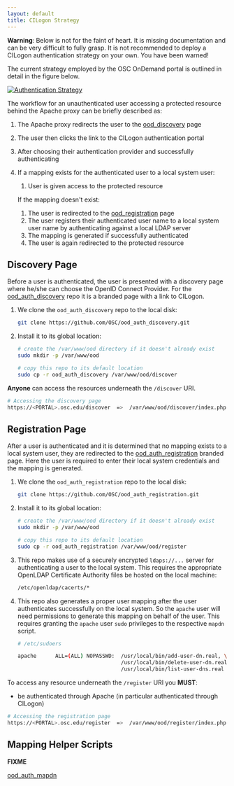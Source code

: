 ```yaml
---
layout: default
title: CILogon Strategy
---
```


**Warning**: Below is not for the faint of heart. It is missing documentation
and can be very difficult to fully grasp. It is not recommended to deploy a
CILogon authentication strategy on your own. You have been warned!

The current strategy employed by the OSC OnDemand portal is outlined in detail
in the figure below.

[![Authentication Strategy](http://www.plantuml.com/plantuml/png/jLLHRzem47xFhxX7U82WxWrfGzMAfahTYe1f3qjLkVOHh0MVPHlMxDVF3ZI1OKhQjKzHuhllkxllEuTnHmOk2yanqSmuoQLcoi4FVFX6ul3Rv-iRoaabIHKElKzFKKFuCfx3qZbjXscw9EjIfdN2k9CRvh06spqFCacZaeA3HMibgKpXexHk11r5tIR1PrIaG_ZvON1n1rCKqY1tXwH2MauRD8d08-usHTVvfolVA-HYCBY3grrA2HEMusk9oKyW7KbhF_Rx_LRiCtJDw5m8vaI_96Rgn82uB89uVJ9vojPkIKR-mL6WUxRcdUQ7DP_6gf6UlAB8luG1DKXhwz_uaiXB3jTY0ao9JDarvzu2YtLHb110KNdZUIYRx3BRkc0xp7ywUubt6u1M3kO6GmXhBBoeLogYt1KM66OI5Uz0rYtSEM7hTNkbz_v_KqkqtMX6fVJA4w0O7NCqrgWJV2nCnrzlv-FxxxFn51o1BQt3rNs0obJ7Fo0tKlZ0ta8Ms4r8Er1KiKYLmuBMIYG0iN8K-OF8bFQYspdCOEuxHpCouRZQsHF0n_C_3_HSVQtbYFTKNLdJYjGm5ynLtLgjYv_SpkRdEe3E0uboAxvYAqmri_Ot6T5zXzxspQP500xkw7at17TaIYvWmmefmfAASAEmmhvSxx0YhMSKNR3txNn_pQ9CRxDgw3ShnkzBYrq-iL1jwB4CN64e9ntg3-1I-_hGQb8szblz2m00)](http://www.plantuml.com/plantuml/uml/jLPHRzem47xFhxX7U82WxWrfezMAfahRYe1f3wEgNFi8reBFiXtMxDVF3ZI1OKhQhKzHuhll--xkEyEbTSouOfqdZ3ioS9LBZedstoINcYa7t_7XAud3RnzlFbD6AacgSEXzU8eQmgVn75REQJjCqnLPbpAj0xRSC8SrsEvva4aQbHGSB5ehIIqKFahhHj1Hr6qIV4P5EeGVxmONTp158GroTqWgfEMqGPC8FE9k8xhEFwryJyZ5O707rxkK4YOimzSIa-z0EfBMlk_t-wtOP-YQrhaGp8b-Iboe4mtYCW_3wvF9KbQu5Hdv6qU1xbdDkvaVQZwDLICzUKMHVmaDQf0Awz_uYiYF76x419WI2sKBphq5baMUbn10KNdZUIYRx3BRkc3RpBygUubt6u1M3kO6GmXhBBoiLoeokMlCCVGaEho3iMxXpWssNhTNUk_VDxL4surcL9DUUm8KesEEnXfrWe-5wVZBxNny_sqsde8ZiALrkBuFK0lLyG_8Z1G-iBUKENOJqWuKLInIPR2aGea482P7aJ-8T6alkft336Q-SZGZ4uwhdJq1VDp_yq3FwMizZdXDrPKrhKWDSy5SrQtLMlpaTZO_Lm5q7aYKs-4hjiPKCsj_aH7TDwXjtsnQ1E3WZfvtGt37GiabR5WkHLXI4MuKbjkNppkiIEiUHHViRIlVNxCeq_zPDVIR5UFtqcANJonK6tei0rTeoac7-WEuqbuVMatAHdzMBxqQ_mVc3m00)

The workflow for an unauthenticated user accessing a protected resource behind
the Apache proxy can be briefly described as:

1.  The Apache proxy redirects the user to the
    [ood_discovery](https://github.com/OSC/ood_auth_discovery/) page
2.  The user then clicks the link to the CILogon authentication portal
3.  After choosing their authentication provider and successfully
    authenticating
4.  If a mapping exists for the authenticated user to a local system user:

    1. User is given access to the protected resource

    If the mapping doesn't exist:

    1. The user is redirected to the
       [ood_registration](https://github.com/OSC/ood_auth_registration/) page
    2. The user registers their authenticated user name to a local system user
       name by authenticating against a local LDAP server
    3. The mapping is generated if successfully authenticated
    4. The user is again redirected to the protected resource

## Discovery Page

Before a user is authenticated, the user is presented with a discovery page
where he/she can choose the OpenID Connect Provider. For the
[ood_auth_discovery](https://github.com/OSC/ood_auth_discovery) repo it is a
branded page with a link to CILogon.

1.  We clone the `ood_auth_discovery` repo to the local disk:

    ```sh
    git clone https://github.com/OSC/ood_auth_discovery.git
    ```

2.  Install it to its global location:

    ```sh
    # create the /var/www/ood directory if it doesn't already exist
    sudo mkdir -p /var/www/ood

    # copy this repo to its default location
    sudo cp -r ood_auth_discovery /var/www/ood/discover
    ```

**Anyone** can access the resources underneath the `/discover` URI.

```sh
# Accessing the discovery page
https://<PORTAL>.osc.edu/discover  =>  /var/www/ood/discover/index.php
```

## Registration Page

After a user is authenticated and it is determined that no mapping exists to a
local system user, they are redirected to the
[ood_auth_registration](https://github.com/OSC/ood_auth_registration) branded
page. Here the user is required to enter their local system credentials and the
mapping is generated.

1.  We clone the `ood_auth_registration` repo to the local disk:

    ```sh
    git clone https://github.com/OSC/ood_auth_registration.git
    ```

2.  Install it to its global location:

    ```sh
    # create the /var/www/ood directory if it doesn't already exist
    sudo mkdir -p /var/www/ood

    # copy this repo to its default location
    sudo cp -r ood_auth_registration /var/www/ood/register
    ```

3.  This repo makes use of a securely encrypted `ldaps://...` server for
    authenticating a user to the local system. This requires the appropriate
    OpenLDAP Certificate Authority files be hosted on the local machine:

    ```sh
    /etc/openldap/cacerts/*
    ```

4.  This repo also generates a proper user mapping after the user authenticates
    successfully on the local system. So the `apache` user will need
    permissions to generate this mapping on behalf of the user. This requires
    granting the `apache` user `sudo` privileges to the respective `mapdn`
    script.

    ```sh
    # /etc/sudoers

    apache      ALL=(ALL) NOPASSWD:  /usr/local/bin/add-user-dn.real, \
                                     /usr/local/bin/delete-user-dn.real, \
                                     /usr/local/bin/list-user-dns.real
    ```

To access any resource underneath the `/register` URI you **MUST**:

  - be authenticated through Apache (in particular authenticated through
    CILogon)

```sh
# Accessing the registration page
https://<PORTAL>.osc.edu/register  =>  /var/www/ood/register/index.php
```

## Mapping Helper Scripts

**FIXME**

[ood_auth_mapdn](https://github.com/OSC/ood_auth_mapdn)
